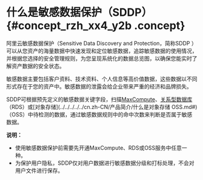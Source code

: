 # 什么是敏感数据保护（SDDP） {#concept_rzh_xx4_y2b .concept}

阿里云敏感数据保护（Sensitive Data Discovery and Protection，简称SDDP ）可以从您资产的海量数据中快速发现和定位敏感数据，追踪敏感数据的使用情况，并根据您选择的安全管理规则，为您呈现系统化的数据总览图，以确保您能实时了解资产数据的安全状态。

敏感数据主要包括客户资料、技术资料、个人信息等高价值数据，这些数据以不同形式存在于您的资产中。敏感数据的泄露会给企业带来严重的经济和品牌损失。

SDDP可根据预先定义的敏感数据关键字段，扫描[MaxCompute](../../../../../cn.zh-CN/产品简介/什么是MaxCompute.md#)、[关系型数据库](../../../../../cn.zh-CN/云数据库RDS简介/什么是云数据库RDS.md#)（RDS）或[对象存储](../../../../../cn.zh-CN/产品简介/什么是对象存储 OSS.md#)（OSS）中待检测的数据，通过敏感数据规则中的命中次数来判断是否属于敏感数据。

**说明：** 

-   使用敏感数据保护前需要先开通MaxCompute、RDS或OSS服务中任意一种。
-   为保护用户隐私，SDDP仅对用户数据进行敏感数据分级和打标处理，不会对用户文件进行保存。

